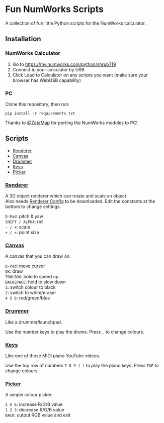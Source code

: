 # Fun NumWorks Scripts
A collection of fun little Python scripts for the NumWorks calculator.  


## Installation

### NumWorks Calculator

1. Go to https://my.numworks.com/python/shrub719
1. Connect to your calculator by USB 
2. Click Load to Calculator on any scripts you want (make sure your browser has WebUSB capability)

### PC
Clone this repository, then run:
```
pip install -r requirements.txt 
```
Thanks to [@ZetaMap](https://github.com/ZetaMap) for porting the NumWorks modules to PC!


## Scripts

- [Renderer](#renderer)
- [Canvas](#canvas)
- [Drummer](#drummer)
- [Keys](#keys)
- [Picker](#picker)

### [Renderer](src/renderer/renderer.py)
A 3D object renderer which can rotate and scale an object.  
Also needs [Renderer Config](src/renderer/r_config.py) to be downloaded. Edit the constants
at the bottom to change settings.

`D-Pad`: pitch & yaw  
`SHIFT / ALPHA`: roll  
`- / +`: scale  
`÷ / ×`: point size 

### [Canvas](src/canvas.py)
A canvas that you can draw on.

`D-Pad`: move cursor  
`OK`: draw  
`TOOLBOX`: hold to speed up  
`BACKSPACE`: hold to slow down  
`1`: switch colour to black  
`2`: switch to white/eraser  
`4 5 6`: red/green/blue

### [Drummer](src/drummer.py)
Like a drummer/launchpad.

Use the number keys to play the drums. Press `.` to change colours.

### [Keys](src/keys.py)
Like one of those MIDI piano YouTube videos.

Use the top row of numbers `7 8 9 ( )` to play the piano keys. Press `EXE` to change colours.

### [Picker](src/picker.py)
A simple colour picker.

`4 5 6`: increase R/G/B value  
`1 2 3`: decrease R/G/B value  
`BACK`: output RGB value and exit
